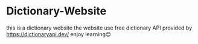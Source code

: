 # Dictionary-Website
this is a dictionary website
the website use free dictionary API provided by https://dictionaryapi.dev/ 
enjoy learning😊
